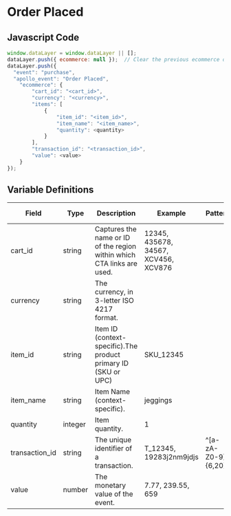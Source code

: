 # Order Placed

### 

## Javascript Code
```js
window.dataLayer = window.dataLayer || [];
dataLayer.push({ ecommerce: null });  // Clear the previous ecommerce object.;;
dataLayer.push({
  "event": "purchase",
  "apollo_event": "Order Placed",
    "ecommerce": {
        "cart_id": "<cart_id>",
        "currency": "<currency>",
        "items": [
            {
                "item_id": "<item_id>",
                "item_name": "<item_name>",
                "quantity": <quantity>
            }
        ],
        "transaction_id": "<transaction_id>",
        "value": <value>
    }
});
```

## Variable Definitions

|Field|Type|Description|Example|Pattern|Min Length|Max Length|Minimum|Maximum|Multiple Of|
| --- | --- | --- | --- | --- | --- | --- | --- | --- | --- |
|cart_id|string|Captures the name or ID of the region within which CTA links are used.|12345, 435678, 34567, XCV456, XCV876|||||||
|currency|string|The currency, in 3-letter ISO 4217 format.||||||||
|item_id|string|Item ID \(context-specific\).The product primary ID \(SKU or UPC\) |SKU\_12345|||||||
|item_name|string|Item Name \(context-specific\).|jeggings|||||||
|quantity|integer|Item quantity.|1|||||||
|transaction_id|string|The unique identifier of a transaction.|T\_12345, 19283j2nm9jdjs|^[a-zA-Z0-9]{6,20}$|6|20||||
|value|number|The monetary value of the event.	|7.77, 239.55, 659|||||||




